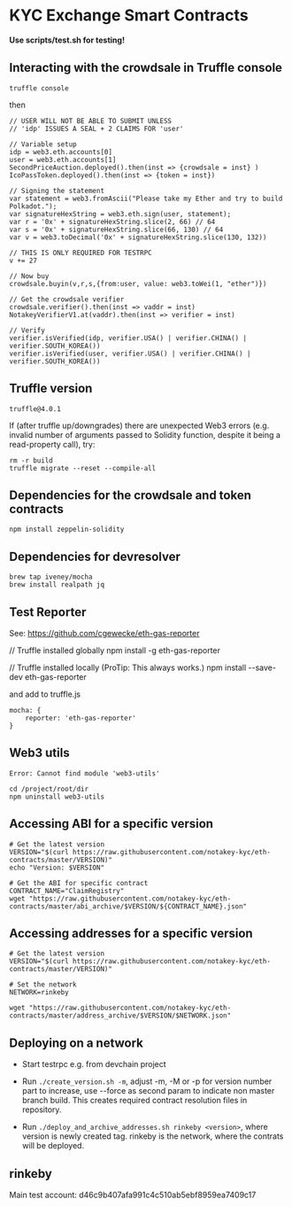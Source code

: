 # KYC Exchange Smart Contracts

**Use scripts/test.sh for testing!**

## Interacting with the crowdsale in Truffle console

    truffle console

then

    // USER WILL NOT BE ABLE TO SUBMIT UNLESS
    // 'idp' ISSUES A SEAL + 2 CLAIMS FOR 'user'

    // Variable setup
    idp = web3.eth.accounts[0]
    user = web3.eth.accounts[1]
    SecondPriceAuction.deployed().then(inst => {crowdsale = inst} )
    IcoPassToken.deployed().then(inst => {token = inst})

    // Signing the statement
    var statement = web3.fromAscii("Please take my Ether and try to build Polkadot.");
    var signatureHexString = web3.eth.sign(user, statement);
    var r = '0x' + signatureHexString.slice(2, 66) // 64
    var s = '0x' + signatureHexString.slice(66, 130) // 64
    var v = web3.toDecimal('0x' + signatureHexString.slice(130, 132)) 
    
    // THIS IS ONLY REQUIRED FOR TESTRPC
    v += 27 
    
    // Now buy
    crowdsale.buyin(v,r,s,{from:user, value: web3.toWei(1, "ether")})

    // Get the crowdsale verifier
    crowdsale.verifier().then(inst => vaddr = inst)
    NotakeyVerifierV1.at(vaddr).then(inst => verifier = inst)

    // Verify
    verifier.isVerified(idp, verifier.USA() | verifier.CHINA() | verifier.SOUTH_KOREA()) 
    verifier.isVerified(user, verifier.USA() | verifier.CHINA() | verifier.SOUTH_KOREA()) 


## Truffle version

    truffle@4.0.1

If (after truffle up/downgrades) there are unexpected Web3 errors (e.g.
invalid number of arguments passed to Solidity function, despite it being
a read-property call), try:

    rm -r build
    truffle migrate --reset --compile-all

## Dependencies for the crowdsale and token contracts

    npm install zeppelin-solidity

## Dependencies for devresolver

    brew tap iveney/mocha
    brew install realpath jq

## Test Reporter

See: https://github.com/cgewecke/eth-gas-reporter

  // Truffle installed globally
  npm install -g eth-gas-reporter
 
  // Truffle installed locally (ProTip: This always works.)
  npm install --save-dev eth-gas-reporter

and add to truffle.js

    mocha: {
        reporter: 'eth-gas-reporter'
    }
    
## Web3 utils

    Error: Cannot find module 'web3-utils'

```
cd /project/root/dir
npm uninstall web3-utils
```

## Accessing ABI for a specific version

    # Get the latest version
    VERSION="$(curl https://raw.githubusercontent.com/notakey-kyc/eth-contracts/master/VERSION)"
    echo "Version: $VERSION"

    # Get the ABI for specific contract
    CONTRACT_NAME="ClaimRegistry"
    wget "https://raw.githubusercontent.com/notakey-kyc/eth-contracts/master/abi_archive/$VERSION/${CONTRACT_NAME}.json"

## Accessing addresses for a specific version

    # Get the latest version
    VERSION="$(curl https://raw.githubusercontent.com/notakey-kyc/eth-contracts/master/VERSION)"

    # Set the network
    NETWORK=rinkeby

    wget "https://raw.githubusercontent.com/notakey-kyc/eth-contracts/master/address_archive/$VERSION/$NETWORK.json"

## Deploying on a network 

 - Start testrpc e.g. from devchain project
 
 - Run `./create_version.sh -m`, adjust -m, -M or -p for version number part to increase, use --force as second param to indicate non master branch build. This creates required contract resolution files in repository.  
 
 - Run `./deploy_and_archive_addresses.sh rinkeby <version>`, where version is newly created tag. rinkeby is the network, where the contrats will be deployed. 
     
## rinkeby

Main test account: d46c9b407afa991c4c510ab5ebf8959ea7409c17
